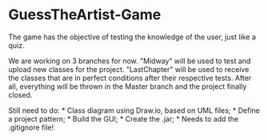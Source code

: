 # GuessTheArtist-Game
The game has the objective of testing the knowledge of the user, just like a quiz.

We are working on 3 branches for now.
  "Midway" will be used to test and upload new classes for the project.
  "LastChapter" will be used to receive the classes that are in perfect conditions after their respective tests.
  After all, everything will be thrown in the Master branch and the project finally closed. 
  
  Still need to do:
    * Class diagram using Draw.io, based on UML files;
    * Define a project pattern;
    * Build the GUI;
    * Create the .jar;
    * Needs to add the .gitignore file!
